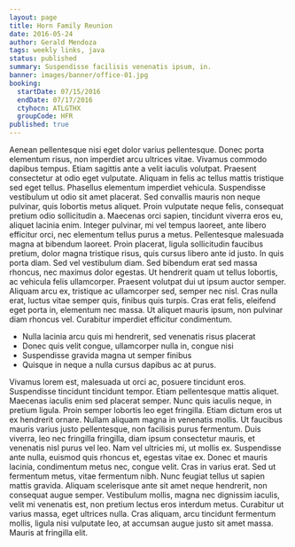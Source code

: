 ```yaml
---
layout: page
title: Horn Family Reunion
date: 2016-05-24
author: Gerald Mendoza
tags: weekly links, java
status: published
summary: Suspendisse facilisis venenatis ipsum, in.
banner: images/banner/office-01.jpg
booking:
  startDate: 07/15/2016
  endDate: 07/17/2016
  ctyhocn: ATLGTHX
  groupCode: HFR
published: true
---
```

Aenean pellentesque nisi eget dolor varius pellentesque. Donec porta elementum risus, non imperdiet arcu ultrices vitae. Vivamus commodo dapibus tempus. Etiam sagittis ante a velit iaculis volutpat. Praesent consectetur at odio eget vulputate. Aliquam in felis ac tellus mattis tristique sed eget tellus. Phasellus elementum imperdiet vehicula. Suspendisse vestibulum ut odio sit amet placerat. Sed convallis mauris non neque pulvinar, quis lobortis metus aliquet. Proin vulputate neque felis, consequat pretium odio sollicitudin a. Maecenas orci sapien, tincidunt viverra eros eu, aliquet lacinia enim. Integer pulvinar, mi vel tempus laoreet, ante libero efficitur orci, nec elementum tellus purus a metus.
Pellentesque malesuada magna at bibendum laoreet. Proin placerat, ligula sollicitudin faucibus pretium, dolor magna tristique risus, quis cursus libero ante id justo. In quis porta diam. Sed vel vestibulum diam. Sed bibendum erat sed massa rhoncus, nec maximus dolor egestas. Ut hendrerit quam ut tellus lobortis, ac vehicula felis ullamcorper. Praesent volutpat dui ut ipsum auctor semper. Aliquam arcu ex, tristique ac ullamcorper sed, semper nec nisl. Cras nulla erat, luctus vitae semper quis, finibus quis turpis. Cras erat felis, eleifend eget porta in, elementum nec massa. Ut aliquet mauris ipsum, non pulvinar diam rhoncus vel. Curabitur imperdiet efficitur condimentum.

* Nulla lacinia arcu quis mi hendrerit, sed venenatis risus placerat
* Donec quis velit congue, ullamcorper nulla in, congue nisi
* Suspendisse gravida magna ut semper finibus
* Quisque in neque a nulla cursus dapibus ac at purus.

Vivamus lorem est, malesuada ut orci ac, posuere tincidunt eros. Suspendisse tincidunt tincidunt tempor. Etiam pellentesque mattis aliquet. Maecenas iaculis enim sed placerat semper. Nunc quis iaculis neque, in pretium ligula. Proin semper lobortis leo eget fringilla. Etiam dictum eros ut ex hendrerit ornare. Nullam aliquam magna in venenatis mollis. Ut faucibus mauris varius justo pellentesque, non facilisis purus fermentum. Duis viverra, leo nec fringilla fringilla, diam ipsum consectetur mauris, et venenatis nisl purus vel leo. Nam vel ultricies mi, ut mollis ex. Suspendisse ante nulla, euismod quis rhoncus et, egestas vitae ex. Donec et mauris lacinia, condimentum metus nec, congue velit. Cras in varius erat.
Sed ut fermentum metus, vitae fermentum nibh. Nunc feugiat tellus ut sapien mattis gravida. Aliquam scelerisque ante sit amet neque hendrerit, non consequat augue semper. Vestibulum mollis, magna nec dignissim iaculis, velit mi venenatis est, non pretium lectus eros interdum metus. Curabitur ut varius massa, eget ultrices nulla. Cras aliquam, arcu tincidunt fermentum mollis, ligula nisi vulputate leo, at accumsan augue justo sit amet massa. Mauris at fringilla elit.
